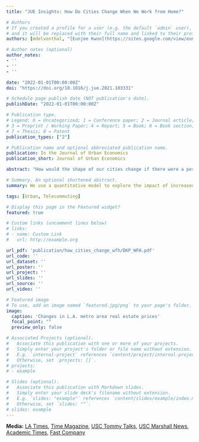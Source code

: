 ```yaml
---
title: "JUE Insights: How Do Cities Change When We Work from Home?"

# Authors
# If you created a profile for a user (e.g. the default `admin` user), write the username (folder name) here 
# and it will be replaced with their full name and linked to their profile.
authors: [mdelventhal, "[Eunjee Kwon](https://sites.google.com/view/eunjeekwon/home/ \"Visit Eunjee's website\")", "[Andrii Parkhomenko](https://www.andrii-parkhomenko.com/ \"Visit Andrii's website\")"]

# Author notes (optional)
author_notes:
- ''
- ''
- ''

date: "2022-01-01T00:00:00Z"
doi: "https://doi.org/10.1016/j.jue.2021.103331"

# Schedule page publish date (NOT publication's date).
publishDate: "2022-01-01T00:00:00Z"

# Publication type.
# Legend: 0 = Uncategorized; 1 = Conference paper; 2 = Journal article;
# 3 = Preprint / Working Paper; 4 = Report; 5 = Book; 6 = Book section;
# 7 = Thesis; 8 = Patent
publication_types: ["2"]

# Publication name and optional abbreviated publication name.
publication: In the Journal of Urban Economics
publication_short: Journal of Urban Economics

abstract: "How would the shape of our cities change if there were a permanent increase in working from home? We study this question using a quantitative model of the Los Angeles metropolitan area featuring local agglomeration externalities and endogenous traffic congestion. We find three important effects: (1) Jobs move to the core of the city, while residents move to the periphery. (2) Traffic congestion eases and travel times drop. (3) Average real estate prices fall, with declines in core locations and increases in the periphery. Workers who are able to switch to telecommuting enjoy large welfare gains by saving commute time and moving to more affordable neighborhoods. Workers who continue to work on-site enjoy modest welfare gains due to lower commute times, improved access to jobs, and the fall in average real estate prices."

# Summary. An optional shortened abstract.
summary: We use a quantitative model to explore the impact of increased remote work on the location of jobs and residents, real estate prices, and traffic congestion in the Los Angeles metro area.<br/><br/>**Media:** [LA Times](https://www.latimes.com/opinion/story/2020-12-20/covid-los-angeles-cities-remote-work "LA Times"), [Time Magazine](https://time.com/6156751/remote-work-office-housing-market/ "Time Magazine"), [USC Tommy Talks](https://www.youtube.com/watch?v=WGijk1ZZ80o "USC Tommy Talks"), [USC Marshall News](https://www.marshall.usc.edu/news/how-telecommuting-changes-los-angeles "USC Marshall News"), [Academic Times](https://academictimes.com/future-of-cities-could-be-cheaper-downtown-housing-if-telecommuting-trend-continues/ "Academic Times"), [Fast Company](https://www.fastcompany.com/90635703/watch-these-4-trends-to-see-where-rent-prices-are-headed-after-the-pandemic?mc_cid=aa121d95f8 "Fast Company")

tags: [Urban, Telecommuting]

# Display this page in the Featured widget?
featured: true

# Custom links (uncomment lines below)
# links:
# - name: Custom Link
#   url: http://example.org

url_pdf: 'publication/how_cities_change_wfh/DKP_WFH.pdf'
url_code: ''
url_dataset: ''
url_poster: ''
url_project: ''
url_slides: ''
url_source: ''
url_video: ''

# Featured image
# To use, add an image named `featured.jpg/png` to your page's folder. 
image:
  caption: 'Changes in L.A. metro area real estate prices'
  focal_point: ""
  preview_only: false

# Associated Projects (optional).
#   Associate this publication with one or more of your projects.
#   Simply enter your project's folder or file name without extension.
#   E.g. `internal-project` references `content/project/internal-project/index.md`.
#   Otherwise, set `projects: []`.
# projects:
# - example

# Slides (optional).
#   Associate this publication with Markdown slides.
#   Simply enter your slide deck's filename without extension.
#   E.g. `slides: "example"` references `content/slides/example/index.md`.
#   Otherwise, set `slides: ""`.
# slides: example
---
```


**Media:** [LA Times](https://www.latimes.com/opinion/story/2020-12-20/covid-los-angeles-cities-remote-work "LA Times"), [Time Magazine](https://time.com/6156751/remote-work-office-housing-market/ "Time Magazine"), [USC Tommy Talks](https://www.youtube.com/watch?v=WGijk1ZZ80o "USC Tommy Talks"), [USC Marshall News](https://www.marshall.usc.edu/news/how-telecommuting-changes-los-angeles "USC Marshall News"), [Academic Times](https://academictimes.com/future-of-cities-could-be-cheaper-downtown-housing-if-telecommuting-trend-continues/ "Academic Times"), [Fast Company](https://www.fastcompany.com/90635703/watch-these-4-trends-to-see-where-rent-prices-are-headed-after-the-pandemic?mc_cid=aa121d95f8 "Fast Company")
